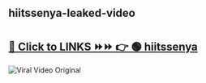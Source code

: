 
 ## hiitssenya-leaked-video 

# <h2><a href="https://clipsfans.com/hiitssenya&ref=git">🔗 Click to LINKS ⏩⏩ 👉 🟢 hiitssenya </a></h2>

<a href="https://clipsfans.com/hiitssenya&ref=git" rel="nofollow" data-target="animated-image.originalLink"><img src="https://i.ibb.co.com/xMMVF88/686577567.gif" alt="Viral Video Original" style="max-width: 100%; display: inline-block;" data-target="animated-image.originalImage"></a>
